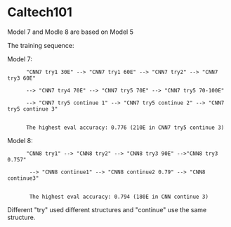 # Caltech101

Model 7 and Modle 8 are based on Model 5

The training sequence:

  Model 7: 
  
          "CNN7 try1 30E" --> "CNN7 try1 60E" --> "CNN7 try2" --> "CNN7 try3 60E"

          --> "CNN7 try4 70E" --> "CNN7 try5 70E" --> "CNN7 try5 70-100E" 

          --> "CNN7 try5 continue 1" --> "CNN7 try5 continue 2" --> "CNN7 try5 continue 3"

          
          The highest eval accuracy: 0.776 (210E in CNN7 try5 continue 3)

  
  Model 8: 
  
          "CNN8 try1" --> "CNN8 try2" --> "CNN8 try3 90E" -->"CNN8 try3 0.757"

           --> "CNN8 continue1" --> "CNN8 continue2 0.79" --> "CNN8 continue3"

           
           The highest eval accuracy: 0.794 (180E in CNN continue 3)


Different "try" used different structures and "continue" use the same structure.
